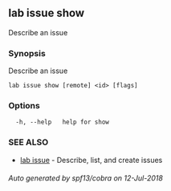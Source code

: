## lab issue show

Describe an issue

### Synopsis

Describe an issue

```
lab issue show [remote] <id> [flags]
```

### Options

```
  -h, --help   help for show
```

### SEE ALSO

* [lab issue](lab_issue.md)	 - Describe, list, and create issues

###### Auto generated by spf13/cobra on 12-Jul-2018
